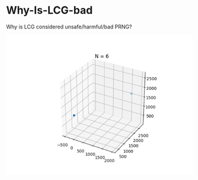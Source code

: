 # Why-Is-LCG-bad
Why is LCG considered unsafe/harmful/bad PRNG?

![alt tag](https://raw.githubusercontent.com/g34r/Why-Is-LCG-bad/master/crand_danger.gif)
